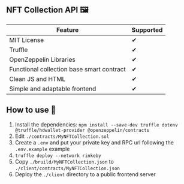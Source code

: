## NFT Collection API 🖼️

| Feature | Supported |
|----------|------------ |
| MIT License | ✔ |
| Truffle | ✔ |
| OpenZeppelin Libraries | ✔ |
| Functional collection base smart contract | ✔ |
| Clean JS and HTML | ✔ |
| Simple and adaptable frontend | ✔ |

## How to use 📝

1. Install the dependencies: `npm install --save-dev truffle dotenv @truffle/hdwallet-provider @openzeppelin/contracts`
3. Edit `./contracts/MyNFTCollection.sol`
4. Create a `.env` and put your private key and RPC url following the `.env.example` example
5. `truffle deploy --network rinkeby`
6. Copy `./bruild/MyNFTCollection.json` to `./client/contracts/MyNFTCollection.json`
7. Deploy the `./client` directory to a public frontend server
